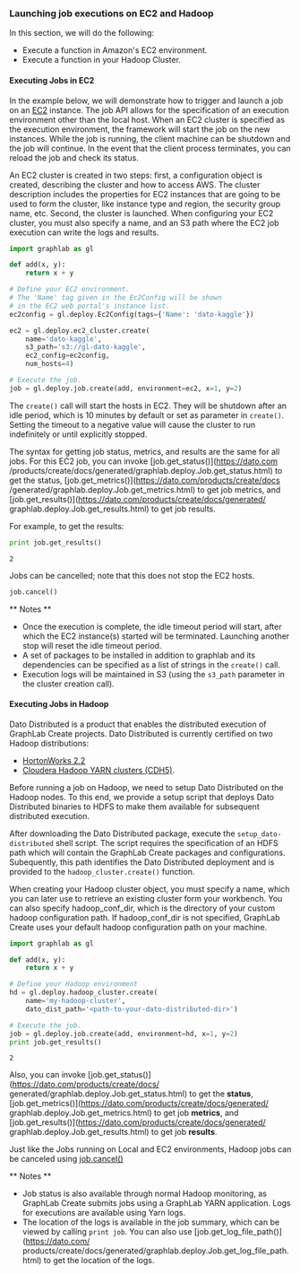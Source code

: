 ### Launching job executions on EC2 and Hadoop

In this section, we will do the following:

- Execute a function in Amazon's EC2 environment.
- Execute a function in your Hadoop Cluster.

#### Executing Jobs in EC2

In the example below, we will demonstrate how to trigger and launch a job on an
[EC2](http://aws.amazon.com/ec2/) instance. The job API allows for the specification
of an execution environment other than the local host. When an EC2 cluster is
specified as the execution environment, the framework will start the job on the
new instances. While the job is running, the client machine can be shutdown and
the job will continue. In the event that the client process terminates, you can
reload the job and check its status.

An EC2 cluster is created in two steps: first, a configuration object is created,
describing the cluster and how to access AWS. The cluster description includes the properties for EC2 instances that are going to be used to form the cluster, like instance type and region, the security group name, etc. Second, the cluster is launched.
When configuring your EC2 cluster, you must also specify a name, and an S3 path where
the EC2 job execution can write the logs and results. 

```python
import graphlab as gl

def add(x, y):
    return x + y

# Define your EC2 environment.
# The 'Name' tag given in the Ec2Config will be shown
# in the EC2 web portal's instance list.
ec2config = gl.deploy.Ec2Config(tags={'Name': 'dato-kaggle'})

ec2 = gl.deploy.ec2_cluster.create(
    name='dato-kaggle',
    s3_path='s3://gl-dato-kaggle',
    ec2_config=ec2config,
    num_hosts=4)

# Execute the job.
job = gl.deploy.job.create(add, environment=ec2, x=1, y=2)
```

The `create()` call will start the hosts in EC2. They will be shutdown after
an idle period, which is 10 minutes by default or set as parameter in
`create()`. Setting the timeout to a negative value will cause the cluster
to run indefinitely or until explicitly stopped.

The syntax for getting job status, metrics, and results are the same
for all jobs. For this EC2 job, you can invoke [job.get_status()](https://dato.com
/products/create/docs/generated/graphlab.deploy.Job.get_status.html)
to get the status, [job.get_metrics()](https://dato.com/products/create/docs
/generated/graphlab.deploy.Job.get_metrics.html) to get job metrics, and 
[job.get_results()](https://dato.com/products/create/docs/generated/
graphlab.deploy.Job.get_results.html) to get job results. 

For example, to get the results:
```python
print job.get_results()
```
```
2
```

Jobs can be cancelled; note that this does not stop the EC2 hosts.
```python
job.cancel()
```


** Notes **

- Once the execution is complete, the idle timeout period will start,
after which the EC2 instance(s) started will be terminated. Launching
another stop will reset the idle timeout period.
- A set of packages to be installed in addition to graphlab and its
dependencies can be specified as a list of strings in the `create()` call.
- Execution logs will be maintained in S3 (using the `s3_path`
  parameter in the cluster creation call). 

#### Executing Jobs in Hadoop

Dato Distributed is a product that enables the distributed execution of
GraphLab Create projects. Dato Distributed is currently certified on two
Hadoop distributions:

- [HortonWorks 2.2](http://hortonworks.com/blog/announcing-hdp-2-2/)
- [Cloudera Hadoop YARN clusters (CDH5)](http://www.cloudera.com/content/cloudera/en/products-and-services/cdh.html).

Before running a job on Hadoop, we need to setup Dato Distributed on the Hadoop
nodes. To this end, we provide a setup script that deploys Dato Distributed
binaries to HDFS to make them available for subsequent distributed execution.

After downloading the Dato Distributed package, execute the `setup_dato-distributed`
shell script. The script requires the specification of an HDFS path which will
contain the GraphLab Create packages and configurations. Subequently, this path
identifies the Dato Distributed deployment and is provided to the `hadoop_cluster.create()`
function.

When creating your Hadoop cluster object, you must specify a name, which you can later
use to retrieve an existing cluster form your workbench.
You can also specify hadoop_conf_dir, which is the directory of your custom hadoop
configuration path. If hadoop_conf_dir is not specified, GraphLab Create uses your
default hadoop configuration path on your machine.

```python
import graphlab as gl

def add(x, y):
    return x + y

# Define your Hadoop environment
hd = gl.deploy.hadoop_cluster.create(
    name='my-hadoop-cluster',
    dato_dist_path='<path-to-your-dato-distributed-dir>')

# Execute the job.
job = gl.deploy.job.create(add, environment=hd, x=1, y=2)
print job.get_results()
```
```
2
```

Also, you can invoke [job.get_status()](https://dato.com/products/create/docs/
generated/graphlab.deploy.Job.get_status.html) to get the **status**, 
[job.get_metrics()](https://dato.com/products/create/docs/generated/
graphlab.deploy.Job.get_metrics.html) to get job **metrics**, and 
[job.get_results()](https://dato.com/products/create/docs/generated/
graphlab.deploy.Job.get_results.html) to get job **results**. 

Just like the Jobs running on Local and EC2 environments, Hadoop jobs can be canceled using
[job.cancel()](https://dato.com/products/create/docs/generated/graphlab.deploy.Job.cancel.html)

** Notes **

- Job status is also available through normal Hadoop monitoring, as
  GraphLab Create submits jobs using a GraphLab YARN application. Logs for
  executions are available using Yarn logs. 
- The location of the logs is available in the job summary, which can be viewed 
  by calling `print job`. You can also use [job.get_log_file_path()](https://dato.com/
  products/create/docs/generated/graphlab.deploy.Job.get_log_file_path.html) to get the location of the logs.


